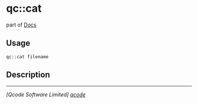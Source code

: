 qc::cat
=======

part of [Docs](.)

Usage
-----
`qc::cat filename`

Description
-----------


----------------------------------
*[Qcode Software Limited] [qcode]*

[qcode]: www.qcode.co.uk "Qcode Software"